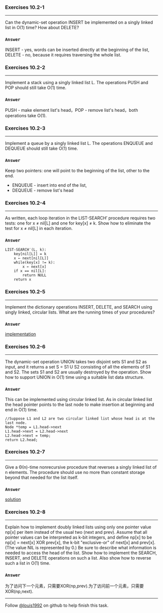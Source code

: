 ### Exercises 10.2-1
***
Can the dynamic-set operation INSERT be implemented on a singly linked list in O(1) time? How about DELETE?


### `Answer`
INSERT - yes, words can be inserted directly at the beginning of the list, DELETE - no, because it requires traversing the whole list.


### Exercises 10.2-2
***
Implement a stack using a singly linked list L. The operations PUSH and POP should still
take O(1) time.

### `Answer`
PUSH - make element list's head，POP - remove list's head，both operations take O(1).

### Exercises 10.2-3
***
Implement a queue by a singly linked list L. The operations ENQUEUE and DEQUEUE
should still take O(1) time.

### `Answer`

Keep two pointers: one will point to the beginning of the list, other to the end.

* ENQUEUE - insert into end of the list,
* DEQUEUE - remove list's head

### Exercises 10.2-4
***
As written, each loop iteration in the LIST-SEARCH′ procedure requires two tests: one for x ≠
nil[L] and one for key[x] ≠ k. Show how to eliminate the test for x ≠ nil[L] in each iteration.

### `Answer`

	LIST-SEARCH′(L, k):
		key[nil[L]] = k
		x ← next[nil[L]]
		while(key[x] != k):
			x ← next[x]
		if x == nil[L]:
			return NULL
		return x


### Exercises 10.2-5
***
Implement the dictionary operations INSERT, DELETE, and SEARCH using singly linked, circular lists. What are the running times of your procedures?

### `Answer`
[implementation](./exercise_code/dict.cpp)

### Exercises 10.2-6
***
The dynamic-set operation UNION takes two disjoint sets S1 and S2 as input, and it returns a set S = S1 U S2 consisting of all the elements of S1 and S2. The sets S1 and S2 are usually destroyed by the operation. Show how to support UNION in O(1) time using a suitable list data structure.

### `Answer`
This can be implemented using circular linked list. As in circular linked list the head pointer points to the last node to make insertion at beginning and end in O(1) time.
```
//Suppose L1 and L2 are two circular linked list whose head is at the last node.
Node *temp = L1.head->next
L1.head->next = L2.head->next
L2.head->next = temp;
return L2.head;
```

### Exercises 10.2-7
***
Give a Θ(n)-time nonrecursive procedure that reverses a singly linked list of n elements. The procedure should use no more than constant storage beyond that needed for the list itself.

### `Answer`
[solution](https://github.com/gzc/leetcode/blob/master/cpp/201-210/Reverse%20Linked%20List.cpp)

### Exercises 10.2-8
***
Explain how to implement doubly linked lists using only one pointer value np[x] per item instead of the usual two (next and prev). Assume that all pointer values can be interpreted as k-bit integers, and define np[x] to be np[x] = next[x] XOR prev[x], the k-bit "exclusive-or" of next[x] and prev[x]. (The value NIL is represented by 0.) Be sure to describe what information is needed to access the head of the list. Show how to implement the SEARCH, INSERT, and DELETE operations on such a list. Also show how to reverse such a list in O(1) time.

### `Answer`
为了访问下一个元素，只需要XOR(np,prev).为了访问前一个元素，只需要XOR(np,next).


***
Follow [@louis1992](https://github.com/gzc) on github to help finish this task.

